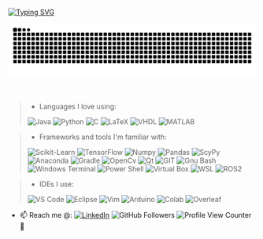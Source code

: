[![Typing SVG](https://readme-typing-svg.herokuapp.com/?color=3877c9size=35&center=true&vCenter=true&width=1000&lines=Hi+There!+👋;+My+name+is+Déric+Augusto;I'm+a+23+years+old+student+from+Brazil;I'm+currently+studing+data+science+and+machine+learning;Be+Welcome!+:%29)](https://git.io/typing-svg)

<div align="center">
<img src="https://raw.githubusercontent.com/DericAugusto/DericAugusto/output/github-contribution-grid-snake.svg" />
  <br/><br/><br/>
</div>

> - Languages I love using:
> 
> ![Java](https://img.shields.io/badge/java-%23ED8B00.svg?style=for-the-badge&logo=openjdk&logoColor=white)
![Python](https://img.shields.io/badge/python-3670A0?style=for-the-badge&logo=python&logoColor=ffdd54)
![C](https://img.shields.io/badge/C-00599C?style=for-the-badge&logo=c&logoColor=white)
![LaTeX](https://img.shields.io/badge/latex-%23008080.svg?style=for-the-badge&logo=latex&logoColor=white)
![VHDL](https://img.shields.io/badge/VHDL-%23CC0000.svg?style=for-the-badge&logo=vhdl&logoColor=white)
![MATLAB](https://img.shields.io/badge/MATLAB-%230076A8.svg?style=for-the-badge&logo=mathworks&logoColor=white)

> 
> - Frameworks and tools I'm familiar with:
> 
> ![Scikit-Learn](https://img.shields.io/badge/scikitlearn-F7931E.svg?style=for-the-badge&logo=scikit-learn&logoColor=white)
![TensorFlow](https://img.shields.io/badge/TensorFlow-%23FF6F00.svg?style=for-the-badge&logo=TensorFlow&logoColor=white)
![Numpy](https://img.shields.io/badge/Numpy-777BB4?style=for-the-badge&logo=numpy&logoColor=white)
![Pandas](https://img.shields.io/badge/Pandas-2C2D72?style=for-the-badge&logo=pandas&logoColor=white)
![ScyPy](https://img.shields.io/badge/SciPy-654FF0?style=for-the-badge&logo=SciPy&logoColor=white)
![Anaconda](https://img.shields.io/badge/Anaconda-%2344A833.svg?style=for-the-badge&logo=anaconda&logoColor=white)
![Gradle](https://img.shields.io/badge/gradle-02303A?style=for-the-badge&logo=gradle&logoColor=white)
![OpenCv](https://img.shields.io/badge/OpenCV-27338e?style=for-the-badge&logo=OpenCV&logoColor=white)
![Qt](https://img.shields.io/badge/Qt-41CD52?style=for-the-badge&logo=qt&logoColor=white)
![GIT](https://img.shields.io/badge/GIT-E44C30?style=for-the-badge&logo=git&logoColor=white)
![Gnu Bash](https://img.shields.io/badge/GNU%20Bash-4EAA25?style=for-the-badge&logo=GNU%20Bash&logoColor=white)
![Windows Terminal](https://img.shields.io/badge/windows%20terminal-4D4D4D?style=for-the-badge&logo=windows%20terminal&logoColor=white)
![Power Shell](https://img.shields.io/badge/Powershell-2CA5E0?style=for-the-badge&logo=powershell&logoColor=white)
![Virtual Box](https://img.shields.io/badge/VirtualBox-183A61?logo=virtualbox&logoColor=white&style=for-the-badge)
![WSL](https://img.shields.io/badge/WSL-0a97f5?style=for-the-badge&logo=linux&logoColor=white)
![ROS2](https://img.shields.io/badge/ROS2-212E4A.svg?style=for-the-badge&logo=ros&logoColor=white)

> 
> - IDEs I use:
> 
> ![VS Code](https://img.shields.io/badge/VSCode-0078D4?style=for-the-badge&logo=visual%20studio%20code&logoColor=white)
![Eclipse](https://img.shields.io/badge/Eclipse%20IDE-2C2255.svg?style=for-the-badge&logo=Eclipse-IDE&logoColor=white)
![Vim](https://img.shields.io/badge/VIM-%2311AB00.svg?&style=for-the-badge&logo=vim&logoColor=white)
![Arduino](https://img.shields.io/badge/Arduino_IDE-00979D?style=for-the-badge&logo=arduino&logoColor=white)
![Colab](https://img.shields.io/badge/Colab-F9AB00?style=for-the-badge&logo=googlecolab&color=525252)
![Overleaf](https://img.shields.io/badge/Overleaf-47A141?style=for-the-badge&logo=Overleaf&logoColor=white)

- 📫 Reach me @: 
[![LinkedIn](https://img.shields.io/badge/LinkedIn--_.svg?style=social&logo=linkedin&link=https://www.linkedin.com/in/dericaugusto)](https://www.linkedin.com/in/dericaugusto)
![GitHub Followers](https://img.shields.io/github/followers/DericAugusto?style=social) 
![Profile View Counter](https://komarev.com/ghpvc/?username=DericAugusto) 🚀

